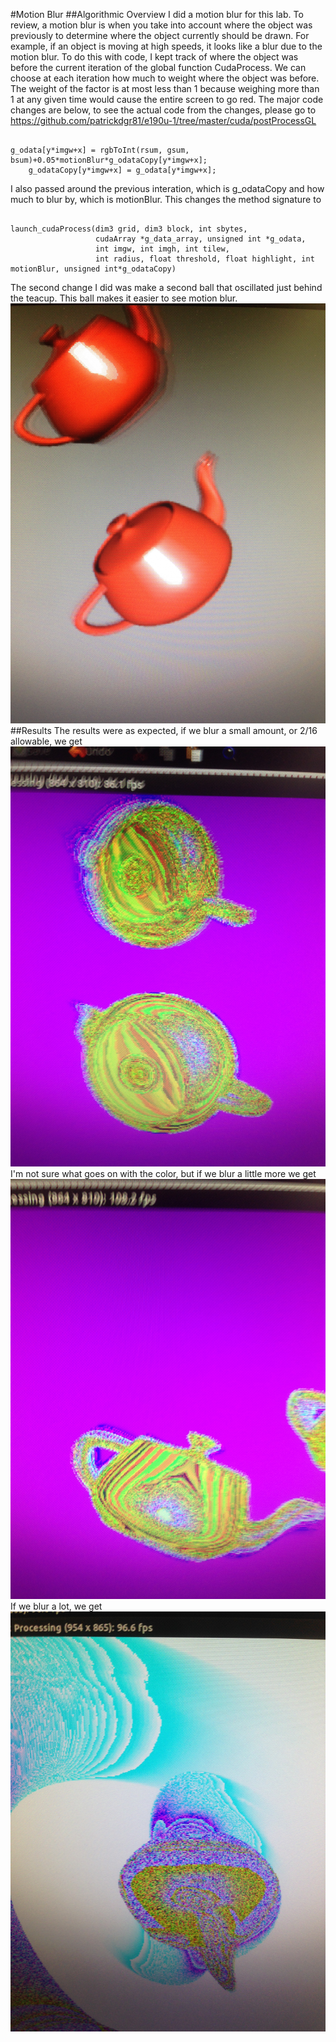 #Motion Blur
##Algorithmic Overview
I did a motion blur for this lab. To review, a motion blur is when you take into account where the object was
previously to determine where the object currently should be drawn. For example, if an object is moving at 
high speeds, it looks like a blur due to the motion blur. To do this with code, I kept track of where the
object was before the current iteration of the global function CudaProcess. We can choose at each iteration how
much to weight where the object was before. The weight of the factor is at most less than 1 because weighing more 
than 1 at any given time would cause the entire screen to go red. The major code changes are below, to see the 
actual code from the changes, please go to https://github.com/patrickdgr81/e190u-1/tree/master/cuda/postProcessGL

<pre><code>
g_odata[y*imgw+x] = rgbToInt(rsum, gsum, bsum)+0.05*motionBlur*g_odataCopy[y*imgw+x];
    g_odataCopy[y*imgw+x] = g_odata[y*imgw+x];
</code></pre>

I also passed around the previous interation, which is g_odataCopy and how much to blur by, which is motionBlur. 
This changes the method signature to

<pre><code>
launch_cudaProcess(dim3 grid, dim3 block, int sbytes,
                   cudaArray *g_data_array, unsigned int *g_odata,
                   int imgw, int imgh, int tilew,
                   int radius, float threshold, float highlight, int motionBlur, unsigned int*g_odataCopy)
</code></pre>
The second change I did was make a second ball that oscillated just behind the teacup. This ball makes it easier to
see motion blur.
![Normal](NoBlur.JPG)
##Results
The results were as expected, if we blur a small amount, or 2/16 allowable, we get
![Campng](SmallBlur.JPG)
I'm not sure what goes on with the color, but if we blur a little more we get
![Camng](SomeBlur.JPG)
If we blur a lot, we get
![Cmpng](ExtremeBlur.JPG)
